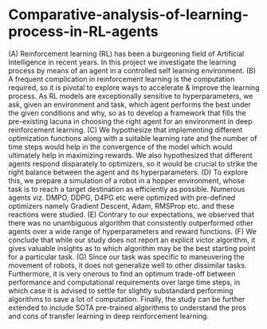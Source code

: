 # Comparative-analysis-of-learning-process-in-RL-agents

(A) Reinforcement learning (RL) has been a burgeoning field of  Artificial Intelligence in recent years. In this project we investigate the learning process by means of an agent in a controlled self learning environment. (B) A frequent complication in reinforcement learning is the computation required, so it is pivotal to explore ways to accelerate & improve the learning process. As RL models are exceptionally sensitive to hyperparameters, we ask, given an environment and task, which agent performs the best under the given conditions and why, so as to develop a framework that fills the pre-existing lacuna in choosing the right agent for an environment in deep reinforcement learning. (C) We hypothesize that implementing different optimization functions along with a suitable learning rate and the number of time steps would help in the convergence of the model which would ultimately help in maximizing rewards. We also hypothesized that different agents respond disparately to optimizers, so it would be crucial to strike the right balance between the agent and its hyperparameters. (D) To explore this, we prepare a simulation of a robot in a hopper environment, whose task is to reach a target destination as efficiently as possible. Numerous agents viz. DMPO, DDPG, D4PG etc were optimized with pre-defined optimizers namely Gradient Descent, Adam, RMSProp etc. and these reactions were studied. (E) Contrary to our expectations, we observed that there was no unambiguous algorithm that consistently outperformed other agents over a wide range of hyperparameters and reward functions. (F) We conclude that while our study does not report an explicit victor algorithm, it gives valuable insights as to which algorithm may be the best starting point for a particular task. (G) Since our task was specific to maneuvering the movement of robots, it does not generalize well to other dissimilar tasks. Furthermore, it is very onerous to find an optimum trade-off between performance and computational requirements over large time steps, in which case it is advised to settle for slightly substandard performing algorithms to save a lot of computation. Finally, the study can be further extended to include SOTA pre-trained algorithms to understand the pros and cons of transfer learning in deep reinforcement learning.
